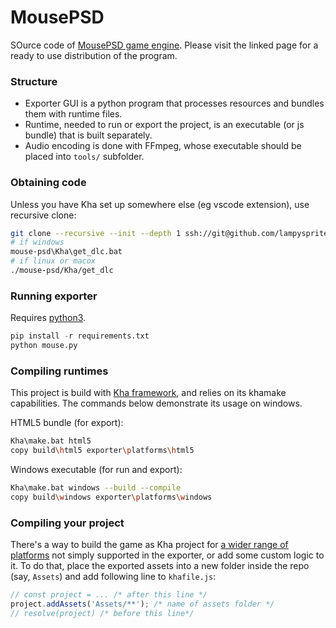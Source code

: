 # MousePSD

SOurce code of [MousePSD game engine](https://lampysprites.itch.io/mouse-psd). Please visit the linked page for a ready to use distribution of the program.

### Structure

- Exporter GUI is a python program that processes resources and bundles them with runtime files.
- Runtime, needed to run or export the project, is an executable (or js bundle) that is built separately.
- Audio encoding is done with FFmpeg, whose executable should be placed into `tools/` subfolder.

### Obtaining code
Unless you have Kha set up somewhere else (eg vscode extension), use recursive clone:
```sh
git clone --recursive --init --depth 1 ssh://git@github.com/lampysprites/mouse-psd
# if windows
mouse-psd\Kha\get_dlc.bat
# if linux or macox
./mouse-psd/Kha/get_dlc
```

### Running exporter

Requires [python3](https://python.org).

```py
pip install -r requirements.txt
python mouse.py
```

### Compiling runtimes
This project is build with [Kha framework](https://github.com/Kode/Kha), and relies on its khamake capabilities. The commands below demonstrate its usage on windows.

HTML5 bundle (for export):
```sh
Kha\make.bat html5
copy build\html5 exporter\platforms\html5
```

Windows executable (for run and export):
```sh
Kha\make.bat windows --build --compile
copy build\windows exporter\platforms\windows
```


### Compiling your project

There's a way to build the game as Kha project for [a wider range of platforms](https://github.com/kode/kha#supported-platforms) not simply supported in the exporter, or add some custom logic to it. To do that, place the exported assets into a new folder inside the repo (say, `Assets`) and add following line to `khafile.js`:

```js
// const project = ... /* after this line */
project.addAssets('Assets/**'); /* name of assets folder */
// resolve(project) /* before this line*/
```